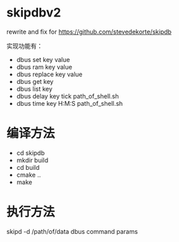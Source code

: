 # skipdbv2
rewrite and fix for https://github.com/stevedekorte/skipdb

实现功能有：

* dbus set key value 
* dbus ram key value
* dbus replace key value 
* dbus get key 
* dbus list key 
* dbus delay key tick path_of_shell.sh
* dbus time key H:M:S path_of_shell.sh

# 编译方法
* cd skipdb
* mkdir build
* cd build
* cmake ..
* make

# 执行方法
skipd -d /path/of/data
dbus command params
